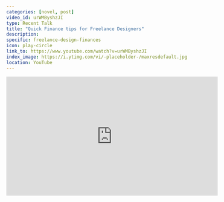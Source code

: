```yaml
---
categories: [novel, post]
video_id: urWMByshzJI
type: Recent Talk
title: "Quick Finance tips for Freelance Designers"
description:
specific: freelance-design-finances
icon: play-circle
link_to: https://www.youtube.com/watch?v=urWMByshzJI
index_image: https://i.ytimg.com/vi/-placeholder-/maxresdefault.jpg
location: YouTube
---
```

<iframe width="560" height="315" src="https://www.youtube.com/embed/urWMByshzJI" frameborder="0" allow="accelerometer; autoplay; encrypted-media; gyroscope; picture-in-picture" allowfullscreen></iframe>
